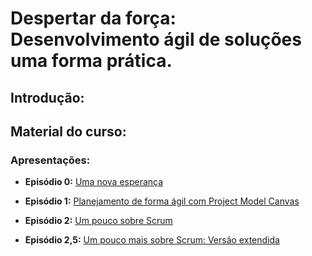 # Despertar da força: Desenvolvimento ágil de soluções uma forma prática.

## Introdução:

## Material do curso:

### Apresentações: 

* **Episódio 0:** [Uma nova esperança](https://sway.com/3QySEm3p923W7tOj)

* **Episódio 1:** [Planejamento de forma ágil com Project Model Canvas](https://sway.com/pKTJmQCw93OXs6NS)

* **Episódio 2:** [Um pouco sobre Scrum](https://sway.com/1G4tCAEDyFXV8p0C) 

* **Episódio 2,5:** [Um pouco mais sobre Scrum: Versão extendida](https://sway.com/1G4tCAEDyFXV8p0C) 



